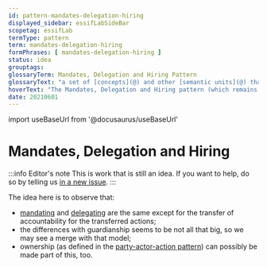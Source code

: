 ```yaml
---
id: pattern-mandates-delegation-hiring
displayed_sidebar: essifLabSideBar
scopetag: essifLab
termType: pattern
term: mandates-delegation-hiring
formPhrases: [ mandates-delegation-hiring ]
status: idea
grouptags:
glossaryTerm: Mandates, Delegation and Hiring Pattern
glossaryText: "a set of [concepts](@) and other [semantic units](@) that can be used to explain the ideas behind Mandating, Delegating, Hiring and their relations."
hoverText: "The Mandates, Delegation and Hiring pattern (which remains to be documented) captures the ideas behind Mandating, Delegating, Hiring and their relations. This is a work-in-progress."
date: 20210601
---
```


import useBaseUrl from '@docusaurus/useBaseUrl'

# Mandates, Delegation and Hiring

:::info Editor's note
This is work that is still an idea. If you want to help, do so by telling us [in a new issue](https://github.com/essif-lab/framework/issues/new).
:::

The idea here is to observe that:
- [mandating](mandate@) and [delegating](delegate@) are the same except for the transfer of accountability for the transferred actions;
- the differences with guardianship seems to be not all that big, so we may see a merge with that model;
- ownership (as defined in the [party-actor-action pattern](party-actor-action@)) can possibly be made part of this, too.